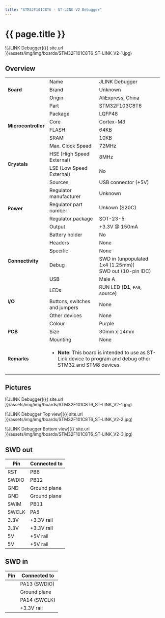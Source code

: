 ```yaml
---
title: "STM32F101C8T6 - ST-LINK V2 Debugger"
---
```


# {{ page.title }}

![JLINK Debugger]({{ site.url }}/assets/img/img/boards/STM32F101C8T6_ST-LINK_V2-1.jpg)

## Overview

<table>
    <tr>
        <td rowspan="3"><b>Board</b></td>
        <td>Name</td>
        <td>JLINK Debugger</td>
    </tr>
    <tr>
        <td>Brand</td>
        <td>Unknown</td>
    </tr>
    <tr>
        <td>Origin</td>
        <td>AliExpress, China</td>
    </tr>
    <tr>
        <td rowspan="6"><b>Microcontroller</b></td>
        <td>Part</td>
        <td>STM32F103C8T6</td>
    </tr>
    <tr>
        <td>Package</td>
        <td>LQFP48</td>
    </tr>
    <tr>
        <td>Core</td>
        <td>Cortex-M3</td>
    </tr>
    <tr>
        <td>FLASH</td>
        <td>64KB</td>
    </tr>
    <tr>
        <td>SRAM</td>
        <td>10KB</td>
    </tr>
    <tr>
        <td>Max. Clock Speed</td>
        <td>72MHz</td>
    </tr>
    <tr>
        <td rowspan="2"><b>Crystals</b></td>
        <td>HSE (High Speed External)</td>
        <td>8MHz</td>
    </tr>
    <tr>
        <td>LSE (Low Speed External)</td>
        <td>No</td>
    </tr>
    <tr>
        <td rowspan="6"><b>Power</b></td>
        <td>Sources</td>
        <td>USB connector (+5V)</td>
    </tr>
    <tr>
        <td>Regulator manufacturer</td>
        <td>Unknown</td>
    </tr>
    <tr>
        <td>Regulator part number</td>
        <td>Unkown (S20C)</a></td>
    </tr>
    <tr>
        <td>Regulator package</td>
        <td>SOT-23-5</td>
    </tr>
    <tr>
        <td>Output</td>
        <td>+3.3V @ 150mA</td>
    </tr>
    <tr>
        <td>Battery holder</td>
        <td>No</td>
    </tr>
    <tr>
        <td rowspan="4"><b>Connectivity</b></td>
        <td>Headers</td>
        <td>None</td>
    </tr>
    <tr>
        <td>Specific</td>
        <td>None</td>
    </tr>
    <tr>
        <td>Debug</td>
        <td>SWD in (unpopulated 1x4 (1.25mm))<br>SWD out (10-pin IDC)</td>
    </tr>
    <tr>
        <td>USB</td>
        <td>Male A</td>
    </tr>
    <tr>
        <td rowspan="3>"><b>I/O</b></td>
        <td>LEDs</td>
        <td>RUN LED (<b>D1</b>, <code>PA9</code>, source)</td>
    </tr>
    <tr>
        <td>Buttons, switches and jumpers</td>
        <td>None</td>
    </tr>
    <tr>
        <td>Other devices</td>
        <td>None</td>
    </tr>
    <tr>
        <td rowspan="3"><b>PCB</b></td>
        <td>Colour</td>
        <td>Purple</td>
    </tr>
    <tr>
        <td>Size</td>
        <td>30mm x 14mm</td>
    </tr>
    <tr>
        <td>Mounting</td>
        <td>None</td>
    </tr>
    <tr>
        <td><b>Remarks</b></td>
        <td colspan="2">
            <ul>
                <li><b>Note:</b> This board is intended to use as ST-Link device to program and debug other STM32 and STM8 devices.</li>
            </ul>
        </td>
    </tr>
</table>

## Pictures

![JLINK Debugger]({{ site.url }}/assets/img/img/boards/STM32F101C8T6_ST-LINK_V2-1.jpg)

![JLINK Debugger Top view]({{ site.url }}/assets/img/img/boards/STM32F101C8T6_ST-LINK_V2-2.jpg)

![JLINK Debugger Bottom view]({{ site.url }}/assets/img/img/boards/STM32F101C8T6_ST-LINK_V2-3.jpg)

## SWD out

| Pin    | Connected to |
| ------ | ------------ |
| RST    | PB6          |
| SWDIO  | PB12         |
| GND    | Ground plane |
| GND    | Ground plane |
| SWIM   | PB11         |
| SWCLK  | PA5          |
| 3.3V   | +3.3V rail   |
| 3.3V   | +3.3V rail   |
| 5V     | +5V rail     |
| 5V     | +5V rail     |

## SWD in

| Pin    | Connected to |
| ------ | ------------ |
|        | PA13 (SWDIO) |
|        | Ground plane |
|        | PA14 (SWCLK) |
|        | +3.3V rail   |
